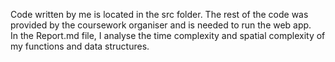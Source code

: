 Code written by me is located in the src folder. The rest of the code was provided by the coursework organiser and is needed to run the web app.
<br/>
In the Report.md file, I analyse the time complexity and spatial complexity of my functions and data structures.
